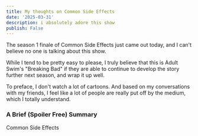 ```yaml
---
title: My thoughts on Common Side Effects
date: '2025-03-31'
description: i absolutely adore this show
publish: False
---
```


The season 1 finale of Common Side Effects just came out today, and I can't believe no one is talking about this show. 

While I tend to be pretty easy to please, I truly believe that this is Adult Swim's "Breaking Bad" if they are able to continue to develop the story further next season, and wrap it up well. 

To preface, I don't watch a lot of cartoons. And based on my conversations with my friends, I feel like a lot of people
are really put off by the medium, which I totally understand. 

### A Brief (Spoiler Free) Summary
Common Side Effects 